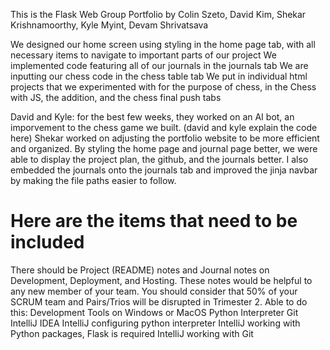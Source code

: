 This is the Flask Web Group Portfolio by Colin Szeto, David Kim, Shekar Krishnamoorthy, Kyle Myint, Devam Shrivatsava

We designed our home screen using styling in the home page tab, with all necessary items to navigate to important parts of our project
We implemented code featuring all of our journals in the journals tab
We are inputting our chess code in the chess table tab
We put in individual html projects that we experimented with for the purpose of chess, in the Chess with JS, the addition, and the chess final push tabs

David and Kyle: for the best few weeks, they worked on an AI bot, an imporvement to the chess game we built. (david and kyle explain the code here)
Shekar worked on adjusting the portfolio website to be more efficient and organized. By styling the home page and journal page better, we were able to display the project plan, the github, and the journals better. I also embedded the journals onto the journals tab and improved the jinja navbar by making the file paths easier to follow.

# Here are the items that need to be included
There should be Project (README) notes and Journal notes on Development, Deployment, and Hosting.  These notes would be helpful to any new member of your team.  You should consider that 50% of your SCRUM team and Pairs/Trios will be disrupted in Trimester 2.
      Able to do this:
      Development Tools on Windows or MacOS
      Python Interpreter
      Git
      IntelliJ IDEA
      IntelliJ configuring python interpreter
      IntelliJ working with Python packages, Flask is required
      IntelliJ working with Git
